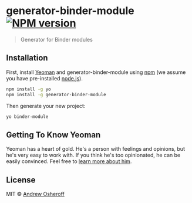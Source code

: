 # generator-binder-module [![NPM version][npm-image]][npm-url]
> Generator for Binder modules

## Installation

First, install [Yeoman](http://yeoman.io) and generator-binder-module using [npm](https://www.npmjs.com/) (we assume you have pre-installed [node.js](https://nodejs.org/)).

```bash
npm install -g yo
npm install -g generator-binder-module
```

Then generate your new project:

```bash
yo binder-module
```

## Getting To Know Yeoman

Yeoman has a heart of gold. He&#39;s a person with feelings and opinions, but he&#39;s very easy to work with. If you think he&#39;s too opinionated, he can be easily convinced. Feel free to [learn more about him](http://yeoman.io/).

## License

MIT © [Andrew Osheroff](https://github.com/andrewosh)


[npm-image]: https://badge.fury.io/js/generator-binder-module.svg
[npm-url]: https://npmjs.org/package/generator-binder-module
[travis-image]: https://travis-ci.org/andrewosh/generator-binder-module.svg?branch=master
[travis-url]: https://travis-ci.org/andrewosh/generator-binder-module
[daviddm-image]: https://david-dm.org/andrewosh/generator-binder-module.svg?theme=shields.io
[daviddm-url]: https://david-dm.org/andrewosh/generator-binder-module
